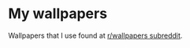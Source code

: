 # My wallpapers

Wallpapers that I use found at [r/wallpapers subreddit](https://www.reddit.com/r/wallpapers/).
